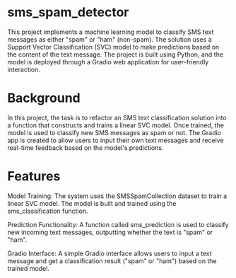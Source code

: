 # sms_spam_detector

This project implements a machine learning model to classify SMS text messages as either "spam" or "ham" (non-spam). The solution uses a Support Vector Classification (SVC) model to make predictions based on the content of the text message. The project is built using Python, and the model is deployed through a Gradio web application for user-friendly interaction.

# Background
In this project, the task is to refactor an SMS text classification solution into a function that constructs and trains a linear SVC model. Once trained, the model is used to classify new SMS messages as spam or not. The Gradio app is created to allow users to input their own text messages and receive real-time feedback based on the model's predictions.

# Features
Model Training: The system uses the SMSSpamCollection dataset to train a linear SVC model. The model is built and trained using the sms_classification function.

Prediction Functionality: A function called sms_prediction is used to classify new incoming text messages, outputting whether the text is "spam" or "ham".

Gradio Interface: A simple Gradio interface allows users to input a text message and get a classification result ("spam" or "ham") based on the trained model.
